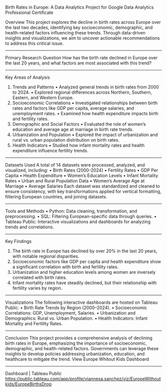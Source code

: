 Birth Rates in Europe: 
A Data Analytics Project for Google Data Analytics Professional Certificate


Overview
This project explores the decline in birth rates across Europe over the last two decades, identifying key socioeconomic, demographic, and health-related factors influencing these trends. Through data-driven insights and visualizations, we aim to uncover actionable recommendations to address this critical issue.

________________________________________
Primary Research Question
How has the birth rate declined in Europe over the last 20 years, and what factors are most associated with this trend?

________________________________________
Key Areas of Analysis
1. Trends and Patterns
•	Analyzed general trends in birth rates from 2000 to 2024.
•	Explored regional differences across Northern, Southern, Eastern, and Western Europe.
2. Socioeconomic Correlations
•	Investigated relationships between birth rates and factors like GDP per capita, average salaries, and unemployment rates.
•	Examined how health expenditure impacts birth and fertility rates.
3. Demographic and Social Factors
•	Evaluated the role of women’s education and average age at marriage in birth rate trends.
4. Urbanization and Population
•	Explored the impact of urbanization and rural vs. urban population distribution on birth rates.
5. Health Indicators
•	Studied how infant mortality rates and health expenditure influence fertility trends.


________________________________________
Datasets Used
A total of 14 datasets were processed, analyzed, and visualized, including:
•	Birth Rates (2000-2024)
•	Fertility Rates
•	GDP Per Capita
•	Health Expenditure
•	Women’s Education Levels
•	Infant Mortality Rates
•	Urban and Rural Population Data
•	Women’s Average Age at Marriage
•	Average Salaries
Each dataset was standardized and cleaned to ensure consistency, with key transformations applied for vertical formatting, filtering European countries, and joining datasets.


________________________________________
Tools and Methods
•	Python: Data cleaning, transformation, and preprocessing.
•	SQL: Filtering European-specific data through queries.
•	Tableau Public: Interactive visualizations and dashboards for analyzing trends and correlations.


________________________________________
Key Findings
1.	The birth rate in Europe has declined by over 20% in the last 20 years, with notable regional disparities.
2.	Socioeconomic factors like GDP per capita and health expenditure show a significant correlation with birth and fertility rates.
3.	Urbanization and higher education levels among women are inversely correlated with birth rates.
4.	Infant mortality rates have steadily declined, but their relationship with fertility varies by region.


________________________________________
Visualizations
The following interactive dashboards are hosted on Tableau Public:
•	Birth Rate Trends by Region (2000–2024).
•	Socioeconomic Correlations: GDP, Unemployment, Salaries.
•	Urbanization and Demographics: Rural vs. Urban Population.
•	Health Indicators: Infant Mortality and Fertility Rates.


________________________________________
Conclusion
This project provides a comprehensive analysis of declining birth rates in Europe, emphasizing the importance of socioeconomic, demographic, and health-related factors. Governments can leverage these insights to develop policies addressing urbanization, education, and healthcare to mitigate the trend.
View Europe Whitout Kids Dashboard


________________________________________
Dashboard | Tableau Public
https://public.tableau.com/app/profile/viannesa.sanchez/viz/EuropeWithoutkids/EuropeBirthsDrop




